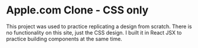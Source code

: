 # Apple.com Clone - CSS only
This project was used to practice replicating a design from scratch. There is no functionality on this site, just the CSS design. I built it in React JSX to practice building components at the same time.